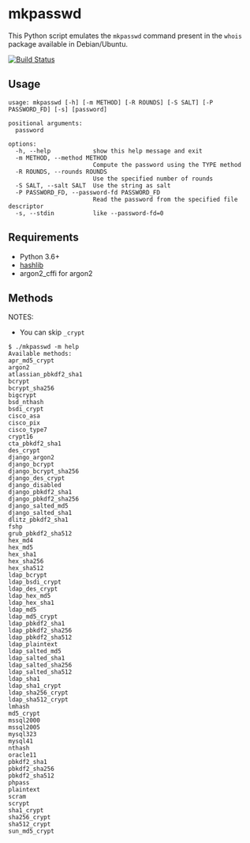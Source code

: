 # mkpasswd

This Python script emulates the `mkpasswd` command present in the `whois` package available in Debian/Ubuntu.

[![Build Status](https://travis-ci.com/ricardobranco777/mkpasswd.svg?branch=master)](https://travis-ci.org/ricardobranco777/mkpasswd)

## Usage

```
usage: mkpasswd [-h] [-m METHOD] [-R ROUNDS] [-S SALT] [-P PASSWORD_FD] [-s] [password]

positional arguments:
  password

options:
  -h, --help            show this help message and exit
  -m METHOD, --method METHOD
                        Compute the password using the TYPE method
  -R ROUNDS, --rounds ROUNDS
                        Use the specified number of rounds
  -S SALT, --salt SALT  Use the string as salt
  -P PASSWORD_FD, --password-fd PASSWORD_FD
                        Read the password from the specified file descriptor
  -s, --stdin           like --password-fd=0
```

## Requirements

- Python 3.6+
- [hashlib](https://passlib.readthedocs.io/)
- argon2_cffi for argon2

## Methods

NOTES:
  - You can skip `_crypt`

```
$ ./mkpasswd -m help
Available methods:
apr_md5_crypt
argon2
atlassian_pbkdf2_sha1
bcrypt
bcrypt_sha256
bigcrypt
bsd_nthash
bsdi_crypt
cisco_asa
cisco_pix
cisco_type7
crypt16
cta_pbkdf2_sha1
des_crypt
django_argon2
django_bcrypt
django_bcrypt_sha256
django_des_crypt
django_disabled
django_pbkdf2_sha1
django_pbkdf2_sha256
django_salted_md5
django_salted_sha1
dlitz_pbkdf2_sha1
fshp
grub_pbkdf2_sha512
hex_md4
hex_md5
hex_sha1
hex_sha256
hex_sha512
ldap_bcrypt
ldap_bsdi_crypt
ldap_des_crypt
ldap_hex_md5
ldap_hex_sha1
ldap_md5
ldap_md5_crypt
ldap_pbkdf2_sha1
ldap_pbkdf2_sha256
ldap_pbkdf2_sha512
ldap_plaintext
ldap_salted_md5
ldap_salted_sha1
ldap_salted_sha256
ldap_salted_sha512
ldap_sha1
ldap_sha1_crypt
ldap_sha256_crypt
ldap_sha512_crypt
lmhash
md5_crypt
mssql2000
mssql2005
mysql323
mysql41
nthash
oracle11
pbkdf2_sha1
pbkdf2_sha256
pbkdf2_sha512
phpass
plaintext
scram
scrypt
sha1_crypt
sha256_crypt
sha512_crypt
sun_md5_crypt
```
